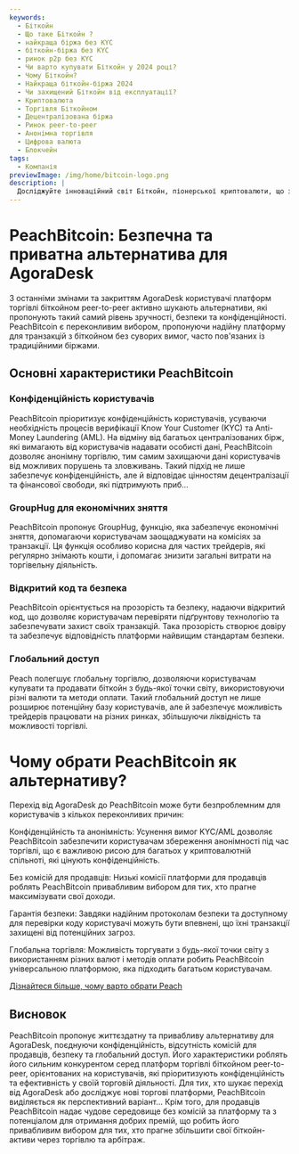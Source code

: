 ```yaml
---
keywords:
  - Біткойн
  - Що таке Біткойн ?
  - найкраща біржа без KYC
  - біткойн-біржа без KYC
  - ринок p2p без KYC
  - Чи варто купувати Біткойн у 2024 році?
  - Чому Біткойн?
  - Найкраща біткойн-біржа 2024
  - Чи захищений Біткойн від експлуатації?
  - Криптовалюта
  - Торгівля Біткойном
  - Децентралізована біржа
  - Ринок peer-to-peer
  - Анонімна торгівля
  - Цифрова валюта
  - Блокчейн
tags:
  - Компанія
previewImage: /img/home/bitcoin-logo.png
description: |
  Досліджуйте інноваційний світ Біткойн, піонерської криптовалюти, що забезпечує безпечні децентралізовані транзакції через глобальну мережу. Дізнайтеся про найкращі біткойн-біржі без KYC, ринки торгівлі peer-to-peer та переваги анонімних транзакцій з Біткойн. Дізнайтеся, чому Біткойн залишається цінною інвестицією у 2024 році і як він забезпечує захист від експлуатації.
---
```


# PeachBitcoin: Безпечна та приватна альтернатива для AgoraDesk

З останніми змінами та закриттям AgoraDesk користувачі платформ торгівлі біткойном peer-to-peer активно шукають альтернативи, які пропонують такий самий рівень зручності, безпеки та конфіденційності. PeachBitcoin є переконливим вибором, пропонуючи надійну платформу для транзакцій з біткойном без суворих вимог, часто пов'язаних із традиційними біржами.

## Основні характеристики PeachBitcoin

### Конфіденційність користувачів

PeachBitcoin пріоритизує конфіденційність користувачів, усуваючи необхідність процесів верифікації Know Your Customer (KYC) та Anti-Money Laundering (AML). На відміну від багатьох централізованих бірж, які вимагають від користувачів надавати особисті дані, PeachBitcoin дозволяє анонімну торгівлю, тим самим захищаючи дані користувачів від можливих порушень та зловживань. Такий підхід не лише забезпечує конфіденційність, але й відповідає цінностям децентралізації та фінансової свободи, які підтримують приб...

### GroupHug для економічних зняття

PeachBitcoin пропонує GroupHug, функцію, яка забезпечує економічні зняття, допомагаючи користувачам заощаджувати на комісіях за транзакції. Ця функція особливо корисна для частих трейдерів, які регулярно знімають кошти, і допомагає знизити загальні витрати на торгівельну діяльність.

### Відкритий код та безпека

PeachBitcoin орієнтується на прозорість та безпеку, надаючи відкритий код, що дозволяє користувачам перевіряти підґрунтову технологію та забезпечувати захист своїх транзакцій. Така прозорість створює довіру та забезпечує відповідність платформи найвищим стандартам безпеки.

### Глобальний доступ

Peach полегшує глобальну торгівлю, дозволяючи користувачам купувати та продавати біткойн з будь-якої точки світу, використовуючи різні валюти та методи оплати. Такий глобальний доступ не лише розширює потенційну базу користувачів, але й забезпечує можливість трейдерів працювати на різних ринках, збільшуючи ліквідність та можливості торгівлі.

# Чому обрати PeachBitcoin як альтернативу?

Перехід від AgoraDesk до PeachBitcoin може бути безпроблемним для користувачів з кількох переконливих причин:

Конфіденційність та анонімність: Усунення вимог KYC/AML дозволяє PeachBitcoin забезпечити користувачам збереження анонімності під час торгівлі, що є важливою рисою для багатьох у криптовалютній спільноті, які цінують конфіденційність.

Без комісій для продавців: Низькі комісії платформи для продавців роблять PeachBitcoin привабливим вибором для тих, хто прагне максимізувати свої доходи.

Гарантія безпеки: Завдяки надійним протоколам безпеки та доступному для перевірки коду користувачі можуть бути впевнені, що їхні транзакції захищені від потенційних загроз.

Глобальна торгівля: Можливість торгувати з будь-якої точки світу з використанням різних валют і методів оплати робить PeachBitcoin універсальною платформою, яка підходить багатьом користувачам.

[Дізнайтеся більше, чому варто обрати Peach](https://peachbitcoin.com/blog/Why-Choose-Peach/)

## Висновок

PeachBitcoin пропонує життєздатну та привабливу альтернативу для AgoraDesk, поєднуючи конфіденційність, відсутність комісій для продавців, безпеку та глобальний доступ. Його характеристики роблять його сильним конкурентом серед платформ торгівлі біткойном peer-to-peer, орієнтованих на користувачів, які пріоритизують конфіденційність та ефективність у своїй торговій діяльності. Для тих, хто шукає перехід від AgoraDesk або досліджує нові торгові платформи, PeachBitcoin виділяється як перспективний варіант...
Крім того, для продавців PeachBitcoin надає чудове середовище без комісій за платформу та з потенціалом для отримання добрих премій, що робить його привабливим вибором для тих, хто прагне збільшити свої біткойн-активи через торгівлю та арбітраж.
